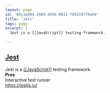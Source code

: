 ```yaml
---
layout: page
id: '60c1bd0a-2b69-4656-8811-f891507f8a94'
title: 'Jest'
tags: page
excerpt: |
  Jest is a [[JavaScript]] testing framework.

---
```

  
<h2 class="text-3xl font-semibold mb-4"><a href="/journals/Jest">Jest</a></h2>

<div class="space-y-2">
<div class="element-block ml-0"><div class="flex-1">Jest is a <a class="text-teal-400 group" href="/pages/javascript"><span class="text-gray-500 group-hover:text-yellow-500">[[</span>JavaScript<span class="text-gray-500 group-hover:text-yellow-500">]]</span></a> testing framework.</div></div>

<div class="element-block ml-0"><div class="flex-1"><strong class="text-rose-400">Pros</strong></div></div>

<div class="element-block ml-4"><div class="flex-1">Interactive test runner</div></div>



<div class="element-block ml-0"><div class="flex-1"><a class="text-indigo-400" href="https://jestjs.io/" target="_blank" rel="">https://jestjs.io/</a></div></div>
</div>
